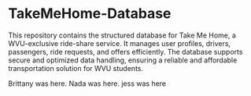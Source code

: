 # TakeMeHome-Database
This repository contains the structured database for Take Me Home, a WVU-exclusive ride-share service. It manages user profiles, drivers, passengers, ride requests, and offers efficiently. The database supports secure and optimized data handling, ensuring a reliable and affordable transportation solution for WVU students.

Brittany was here.
Nada was here.
jess was here